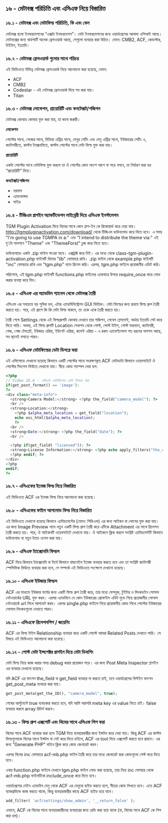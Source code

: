 ## ১৬ - মেটাবক্স পরিচিতি এবং এসিএফ নিয়ে বিস্তারিত

### ১৬.১ - মেটাবক্স এবং মেটাফিল্ড পরিচিতি, কি এবং কেন

মেটাবক্স হলো ইনফরমেশনের “এক্সটা ইনফরমেশন”। মেটা ইনফরমেশনের জন্য ওয়ার্ডপ্রেসের আলাদা এপিআই আছে। মেটাবক্সের জন্য থার্ডপার্টি অনেক ফ্রেমওয়ার্ক আছে, সেগুলো ব্যবহার করা উচিত। যেমন: CMB2, ACF, কোডস্টার, টাইটান, ইত্যাদি।

### ১৬.২ - মেটাবক্স ফ্রেমওয়ার্ক গুলোর সাথে পরিচয়

এই ভিডিওতে বিভিন্ন মেটাবক্স ফ্রেমওয়ার্ক নিয়ে আলোচনা করা হয়েছে, যেমন:

- ACF
- CMB2
- Codestar - এই মেটাবক্স ফ্রেমওয়ার্ক দিয়ে সব করা যায়।
- Titan

### ১৬.৩ - মেটাবক্স লোকেশন, প্রায়োরিটি এবং কনটেক্সট/পজিশন

মেটাবক্স কোথায় কোথায় যুক্ত করা যায়, তা জানা জরুরী।

**লোকেশন**

পোস্টের সাথে, পেজের সাথে, মিডিয়া এন্ট্রির সাথে, মেনুর সেটিং এবং মেনু এন্ট্রির সাথে, ইউজারের সেটিং এ, ক্যাটাগরীতে, কাস্টম ট্যাক্সনমিতে, কাস্টম পোস্টের সাথে মেটা ফিল্ড যুক্ত করা যায়।

**প্রায়োরিটি**

একটা পোস্টের সাথে মেটাফিল্ড যুক্ত করলে তা ঐ পোস্টের কোন অংশে আগে বা পড়ে বসবে, তা নির্ধারণ করা হয় “প্রায়োরিটি” দিয়ে।

**কনটেক্সট/পজিশন**

- নরমাল
- এ্যাডভান্সড
- সাইড

### ১৬.৪ - টিজিএম প্লাগইন অ্যাকটিভেশন লাইব্রেরী দিয়ে এসিএফ ইনস্টলেশন

TGM Plugin Activation দিয়ে থিমের সাথে কোন প্লাগ-ইন কে রিকোয়ার্ড করে দেয়া যায়। http://tgmpluginactivation.com/download/ থেকে টিজিএম ডাউনলোড করে নিতে হবে। এ সময় "I'm going to use TGMPA in a:" এবং "I intend to distribute the theme via:" এই দু’টো অপশনে "Theme" এবং "ThemeForst" চুজ করে নিতে হবে।

ডাউনলোডে একটা .zip ফাইল পাওয়া যাবে। এক্সট্রাক্ট করে নিই। এর মধ্যে থেকে class-tgm-plugin-activation.php ফাইলটি থিমের "lib" ফোল্ডারে রাখি। .zip ফাইল থেকে example.php ফাইলটি "inc" ফোল্ডারে রাখি এবং "tgm.php" নামে রিনেম করি। এরপর, tgm.php ফাইলে প্রয়োজনীয় এডিট করি।

পরিশেষে, এই tgm.php ফাইলটি functions.php ফাইলের একেবারে উপরে require_once করে লোড করার ব্যবস্থা করে দিব।

### ১৬.৫ - এসিএফ এর অ্যাডমিন প্যানেল থেকে মেটাবক্স তৈরী

এসিএফ এর সবচেয়ে বড় সুবিধা হল, এটার এ্যাডমিনিস্ট্রেশন GUI ভিত্তিক। মেটা ফিল্ডের জন্য প্রথমে ফিল্ড গ্রুপ তৈরী করতে হয়। পরে, এই গ্রুপে কি কি মেটা ফিল্ড থাকবে, তা একে একে তৈরী করতে হয়।

তৈরী শেষে Settings থেকে এই ফিল্ডগ্রুপটি কোথায় দেখাবে তার পজিশন, লেবেল প্লেসমেন্ট, অর্ডার ইত্যাদি সেট করে দিতে পারি। অথবা, এই ফিল্ড গ্রুপটি Location সেকশন থেকে পোস্ট, পোস্ট টাইপ, পোস্ট ফরম্যান, ক্যাটাগরী, পেজ, পেজ টেমপ্লেট, ইউজার এরিয়া, ইউগেট এরিয়া, কমেন্ট এরিয়া - এ রকম এ্যাভেইলেবল গত ধরনের অপশন আছে, সব স্থানেই বসাতে পারব।

### ১৬.৬ - এসিএফ মেটাফিল্ডের ডেটা ডিসপ্লে করা 

এই এপিসোডে দেখানো হয়েছে কিভাবে একটি পোস্টের সাথে সংরক্ষণকৃত ACF মেটাডাটা কিভাবে ওয়েবসাইটে ঐ পোস্টের সিংগেল ভিউতে দেখানো যায়। নীচে কোড স্যাম্পল দেয়া হল:

```php
<?php
// Video 16.6 - এসিএফ মেটাফিল্ডের ডেটা ডিসপ্লে করা
if(get_post_format() == 'image'):
?>
<div class="meta-info">
  <strong>Camera Model:</strong> <?php the_field("camera_model"); ?>
  <br />
  <strong>Location:</strong>
    <?php $alpha_meta_location = get_field("location");
    echo esc_html($alpha_meta_location);
    ?>
  <br />
  <strong>Date:</strong> <?php the_field("date"); ?>
  <br />

  <?php if(get_field( "licensed")): ?>
  <strong>License Information:</strong> <?php echo apply_filters("the_content", get_field('license_information')); ?>
  <?php endif; ?>
</div>
<?php
endif;
?>
```

### ১৬.৭ - এসিএফের ইমেজ ফিল্ড নিয়ে বিস্তারিত 

এই ভিডিওতে ACF এর ইমেজ ফিল্ড নিয়ে আলোচনা করা হয়েছে।

### ১৬.৮ - এসিএফের ফাইল আপলোড ফিল্ড নিয়ে বিস্তারিত 

এই ভিডিওতে দেখানো হয়েছে কিভাবে এ্যাটাচমেন্টের (যেমন: পিডিএফ) এর জন্য আইকন বা লোগের যুক্ত করা যায়। এর জন্য Image Preview নামে নতুন একটি ফিল্ড গ্রুপ তৈরী করে এটিকে Attachment এর সাথে রিলেশন তৈরী করতে হয়। পরে, ঐ আইকনটি ওয়েবসাইটে দেখানো যায়। ঐ আইকনে ক্লিক করলে সংশ্লিষ্ট এ্যাটাচমেন্টটি কিভাবে ডাউনলোড বা নতুন ট্যাচে ওপেন করা যায়।

### ১৬.৯ - এসিএফ ট্যাক্সোনমি ফিল্ডস

ACF দিয়ে কিভাবে ট্যাক্সোনমি বা টার্মে কিভাবে থাম্বনেইল ইমেজ ব্যবহার করতে হবে এবং তা সংশ্লিষ্ট ক্যাটাগরী স্পেসিফিক ভিউতে ব্যবহার করা হবে, সে সম্পর্কে এই ভিডিওতে সংক্ষেপে দেখানো হয়েছে।

### ১৬.১০ - এসিএফ ইউজার ফিল্ডস

ACF এর মাধ্যমে ইউজার ফর্মের জন্য একটি ফিল্ড গ্রুপ তৈরী করে, তার মধ্যে ফেসবুক, টুইটার ও লিংকডইন সোসাল নেটওয়ার্কের URL যুক্ত করব। এরপর এ্যাডমিনে যে কোন ইউজারের প্রোফাইল এডিট মুডে গিয়ে প্রয়োজনীয় সোসাল নেটওয়ার্কে url লিখে আপডেট করব। এরপর single.php ফাইলে গিয়ে প্রয়োজনীয় কোড লিখে পোস্টের ইউজারের সোসাল লিংকডগুলো দেখাতে পারব।

### ১৬.১১ - এসিএফে রিলেশনশিপ / জয়েনিং 

ACF এর ফিল্ড টাইপ Relationship ব্যবহার করে একটি পোস্টে আমরা Related Posts দেখাতে পারি। সে বিষয়ে এই ভিডিওতে আলোচনা করা হয়েছে।

### ১৬.১২ - পোস্ট মেটা ইন্সপেক্টর প্লাগইন দিয়ে মেটা ডিবাগিং 

মেটা ফিল্ড নিয়ে কাজ করার সময় debug করার প্রয়োজন পড়ে। এর জন্য Post Meta Inspector প্লাগইন এর ব্যবহার দেখানো হয়েছে।

যদি ACF এর ফাংশন the_field বা get_field ব্যবহার না করতে চাই, তবে ওয়ার্ডপ্রেসের বিল্টইন ফাংশন get_post_meta ব্যবহার করা যায়।

```php
get_post_meta(get_the_ID(), "camera_model", true);
```

শেষের আর্গুমেন্টে true ব্যবহকার করতে হবে, যদি আমি সরাসরি meta key এর value নিতে চাই। false ব্যবহার করলে array রিটার্ন করবে।

### ১৬.১৩ - ফিল্ড গ্রুপ এক্সপোর্ট এবং থিমের সাথে এসিএফ শিপ করা

থিমের সাথে ACF ব্যবহার করা হলে TGM দিয়ে ব্যবহারকারীর জন্য ইন্সটল করে দেয়া যায়। কিন্তু ACF এর কাস্টম ফিল্ডগুলোকে থিমের সাথে ইন্সটল বা সেট করে দিতে চাইলে, ACF এর tool দিয়ে এক্সপোর্ট করতে হবে প্রথমে। এর জন্য ”Generate PHP” বাটনে ক্লিক করে কোড জেনারেট করব।

এরপর থিমের inc ফোল্ডারে acf-mb.php ফাইল তৈরী করে তার মধ্যে জেনারেট করা কোডগুলো পেস্ট করে দিতে হবে।

এবার function.php ফাইলে যেখানে tgm.php ফাইল লোড করা হয়েছে, তার নিচে inc ফোল্ডার থেকে acf-mb.php ফাইলটিকে include_once করে দিতে হবে।

ওয়ার্ডপ্রেসের মেইন এ্যাডমিন মেনু থেকে ACF এর মেনুকে হাইড করতে হলে, নীচের কোড লিখতে হবে। এতে ACF ব্যাকগ্রাউন্ডে কাজ করতে থাকে, কিন্তু ব্যবহারকারীর কাছে ACF হাইড হয়ে যাবে।

```php
add_filter( 'acf/settings/show_admin', '__return_false' );
```

এভাবে, ACF কে থিমের সাথে ব্যবহারকারীদের ব্যবহারের জন্য রেডি করা হয়ে থাকে (বা, থিমের সাথে ACF কে শিপ করা হল)।
